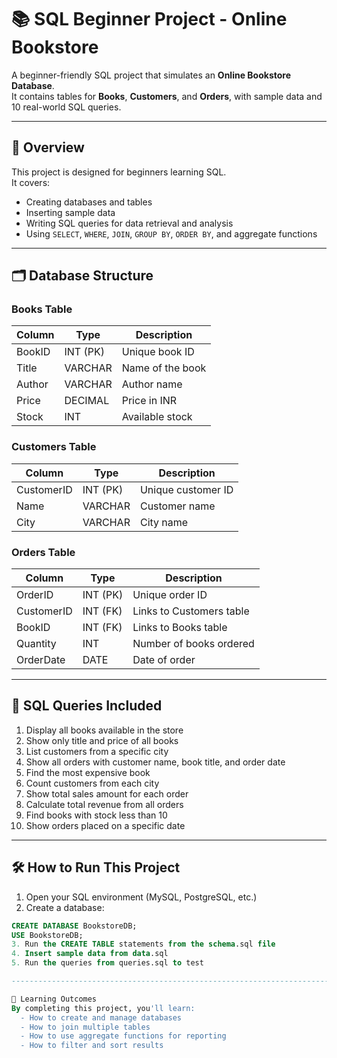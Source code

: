 # 📚 SQL Beginner Project - Online Bookstore

A beginner-friendly SQL project that simulates an **Online Bookstore Database**.  
It contains tables for **Books**, **Customers**, and **Orders**, with sample data and 10 real-world SQL queries.

---

## 🚀 Overview
This project is designed for beginners learning SQL.  
It covers:
- Creating databases and tables
- Inserting sample data
- Writing SQL queries for data retrieval and analysis
- Using `SELECT`, `WHERE`, `JOIN`, `GROUP BY`, `ORDER BY`, and aggregate functions

---

## 🗂 Database Structure
### **Books Table**
| Column   | Type         | Description         |
|----------|-------------|---------------------|
| BookID   | INT (PK)    | Unique book ID       |
| Title    | VARCHAR     | Name of the book     |
| Author   | VARCHAR     | Author name          |
| Price    | DECIMAL     | Price in INR         |
| Stock    | INT         | Available stock      |

### **Customers Table**
| Column     | Type       | Description         |
|------------|-----------|---------------------|
| CustomerID | INT (PK)  | Unique customer ID   |
| Name       | VARCHAR   | Customer name        |
| City       | VARCHAR   | City name            |

### **Orders Table**
| Column     | Type       | Description                   |
|------------|-----------|--------------------------------|
| OrderID    | INT (PK)  | Unique order ID                |
| CustomerID | INT (FK)  | Links to Customers table       |
| BookID     | INT (FK)  | Links to Books table           |
| Quantity   | INT       | Number of books ordered        |
| OrderDate  | DATE      | Date of order                  |

---

## 📌 SQL Queries Included
1. Display all books available in the store
2. Show only title and price of all books
3. List customers from a specific city
4. Show all orders with customer name, book title, and order date
5. Find the most expensive book
6. Count customers from each city
7. Show total sales amount for each order
8. Calculate total revenue from all orders
9. Find books with stock less than 10
10. Show orders placed on a specific date

---

## 🛠 How to Run This Project
1. Open your SQL environment (MySQL, PostgreSQL, etc.)
2. Create a database:
```sql
CREATE DATABASE BookstoreDB;
USE BookstoreDB;
3. Run the CREATE TABLE statements from the schema.sql file
4. Insert sample data from data.sql
5. Run the queries from queries.sql to test

-------------------------------------------------------------------------------------------------------------------------------------------------------------------------------------------

🎯 Learning Outcomes
By completing this project, you'll learn:
  - How to create and manage databases
  - How to join multiple tables
  - How to use aggregate functions for reporting
  - How to filter and sort results
